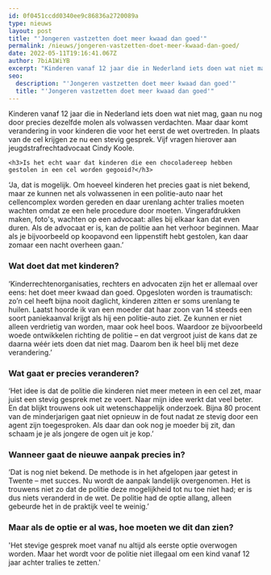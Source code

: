```yaml
---
id: 0f0451ccdd0340ee9c86836a2720089a
type: nieuws
layout: post
title: "'Jongeren vastzetten doet meer kwaad dan goed'"
permalink: /nieuws/jongeren-vastzetten-doet-meer-kwaad-dan-goed/
date: 2022-05-11T19:16:41.067Z
author: 7biA1WiYB
excerpt: "Kinderen vanaf 12 jaar die in Nederland iets doen wat niet mag, gaan nu nog door precies dezelfde molen als volwassen verdachten. Maar daar komt verandering in voor kinderen die voor het eerst de wet overtreden. In plaats van de cel krijgen ze nu een stevig gesprek. Vijf vragen hierover aan jeugdstrafrechtadvocaat Cindy Koole.  "
seo:
  description: "'Jongeren vastzetten doet meer kwaad dan goed'"
  title: "'Jongeren vastzetten doet meer kwaad dan goed'"
---
```

Kinderen vanaf 12 jaar die in Nederland iets doen wat niet mag, gaan nu nog door precies dezelfde molen als volwassen verdachten. Maar daar komt verandering in voor kinderen die voor het eerst de wet overtreden. In plaats van de cel krijgen ze nu een stevig gesprek. Vijf vragen hierover aan jeugdstrafrechtadvocaat Cindy Koole.  

    <h3>Is het echt waar dat kinderen die een chocoladereep hebben gestolen in een cel worden gegooid?</h3>
<p>‘Ja, dat is mogelijk. Om hoeveel kinderen het precies gaat is niet bekend, maar ze kunnen net als volwassenen in een politie-auto naar het cellencomplex worden gereden en daar urenlang achter tralies moeten wachten omdat ze een hele procedure door moeten. Vingerafdrukken maken, foto's, wachten op een advocaat: alles bij elkaar kan dat even duren. Als de advocaat er is, kan de politie aan het verhoor beginnen. Maar als je bijvoorbeeld op koopavond een lippenstift hebt gestolen, kan daar zomaar een nacht overheen gaan.’</p>
<h3>Wat doet dat met kinderen?</h3>
<p>‘Kinderrechtenorganisaties, rechters en advocaten zijn het er allemaal over eens: het doet meer kwaad dan goed. Opgesloten worden is traumatisch: zo’n cel heeft bijna nooit daglicht, kinderen zitten er soms urenlang te huilen. Laatst hoorde ik van een moeder dat haar zoon van 14 steeds een soort paniekaanval krijgt als hij een politie-auto ziet. Ze kunnen er niet alleen verdrietig van worden, maar ook heel boos. Waardoor ze bijvoorbeeld woede ontwikkelen richting de politie – en dat vergroot juist de kans dat ze daarna wéér iets doen dat niet mag. Daarom ben ik heel blij met deze verandering.’</p>
<h3>Wat gaat er precies veranderen?</h3>
<p>‘Het idee is dat de politie die kinderen niet meer meteen in een cel zet, maar juist een stevig gesprek met ze voert. Naar mijn idee werkt dat veel beter. En dat blijkt trouwens ook uit wetenschappelijk onderzoek. Bijna 80 procent van de minderjarigen gaat niet opnieuw in de fout nadat ze stevig door een agent zijn toegesproken. Als daar dan ook nog je moeder bij zit, dan schaam je je als jongere de ogen uit je kop.’</p>
<h3>Wanneer gaat de nieuwe aanpak precies in?</h3>
<p>‘Dat is nog niet bekend. De methode is in het afgelopen jaar getest in Twente – met succes. Nu wordt de aanpak landelijk overgenomen. Het is trouwens niet zo dat de politie deze mogelijkheid tot nu toe niet had; er is dus niets veranderd in de wet. De politie had de optie allang, alleen gebeurde het in de praktijk veel te weinig.’</p>
<h3>Maar als de optie er al was, hoe moeten we dit dan zien?</h3>
<p>'Het stevige gesprek moet vanaf nu altijd als eerste optie overwogen worden. Maar het wordt voor de politie niet illegaal om een kind vanaf 12 jaar achter tralies te zetten.'</p>  
